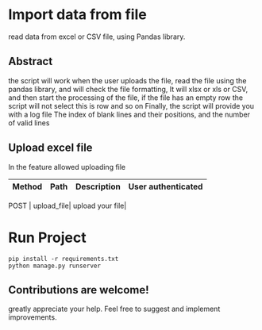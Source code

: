 # Import data from file 

read data from excel or CSV file, using Pandas library.

## Abstract

the script will work when the user uploads the file, read the file using the pandas library, and will check the file formatting, It will xlsx or xls or CSV, and then start the processing of the file, if the file has an empty row the script will not select this is row and so on
Finally, the script will provide you with a log file
The index of blank lines and their positions, and the number of valid lines 

## Upload excel file
In the feature allowed uploading file

Method	| Path	| Description	| User authenticated	
------------- | ------------------------- | ------------- |:-------------:|

POST	| upload_file| upload your file|  





# Run Project
``` 
pip install -r requirements.txt
python manage.py runserver
``` 

## Contributions are welcome!
greatly appreciate your help. Feel free to suggest and implement improvements.

